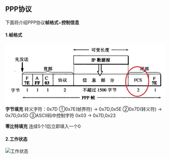 ## PPP协议

下面将介绍PPP协议**帧格式**+**控制信息**

#### 1.帧格式
![帧格式](computerWeb/PPPFormat.jpeg)
**字节填充**
转义字符：0x7D
①0x7E(帧界符) -> 0x7D,0x5E
②0x7D(转义符) -> 0x7D,0x5D
③ASCII码中控制字符 0x03 -> 0x7D,0x23

**零比特填充**
连续5个1后立即填入一个0

#### 2.工作状态
![工作状态](https://raw.githubusercontent.com/springremember/images/master/computerWeb/PPPWorkStatus.jpeg)